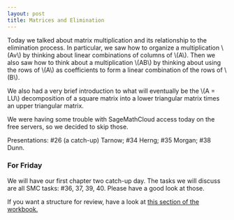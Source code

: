 ```yaml
---
layout: post
title: Matrices and Elimination
---
```


Today we talked about matrix multiplication and its relationship to the elimination
process. In particular, we saw how to organize a multiplication \\(Av\\) by
thinking about linear combinations of columns of \\(A\\). Then we also saw how to
think about a multiplication \\(AB\\) by thinking about using the rows of \\(A\\) as
coefficients to form a linear combination of the rows of \\(B\\).

We also had a very brief introduction to what will eventually be the \\(A = LU\\)
decomposition of a square matrix into a lower triangular matrix times an upper triangular
matrix.

We were having some trouble with SageMathCloud access today on the free servers, so
we decided to skip those.

Presentations: \#26 (a catch-up) Tarnow; \#34 Herng; \#35 Morgan; \#38 Dunn.

### For Friday

We will have our first chapter two catch-up day. The tasks we will discuss are all
SMC tasks: \#36, 37, 39, 40. Please have a good look at those.

If you want a structure for review, have a look at [this section of the workbook.][wkbk]

[wkbk]: http://theronhitchman.github.io/linear-algebra/course-materials/workbook/lin-eq-going-further-1.html
